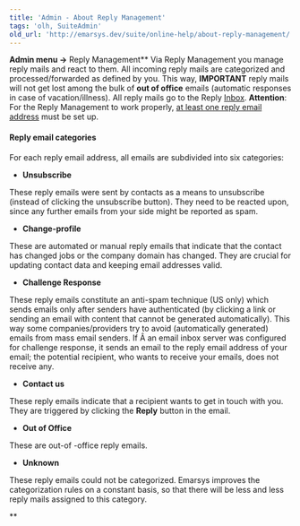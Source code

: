 ```yaml
---
title: 'Admin - About Reply Management'
tags: 'olh, SuiteAdmin'
old_url: 'http://emarsys.dev/suite/online-help/about-reply-management/'
---
```


**Admin menu ->** Reply Management** Via Reply Management you manage reply mails and react to them. All incoming reply mails are categorized and processed/forwarded as defined by you. This way, **IMPORTANT** reply mails will not get lost among the bulk of **out of office** emails (automatic responses in case of vacation/illness). All reply mails go to the Reply [Inbox](/olh/reply-management-inbox.md "Admin â&#128;&#147; Reply Management â&#128;&#147; Inbox"). **Attention**: For the Reply Management to work properly, [at least one reply email address](/olh/reply-management-actions.md "Admin â&#128;&#147; Reply Management â&#128;&#147; Actions") must be set up.

#### Reply email categories

 For each reply email address, all emails are subdivided into six categories:

- **Unsubscribe**

These reply emails were sent by contacts as a means to unsubscribe (instead of clicking the unsubscribe button). They need to be reacted upon, since any further emails from your side might be reported as spam.

- **Change-profile**

These are automated or manual reply emails that indicate that the contact has changed jobs or the company domain has changed. They are crucial for updating contact data and keeping email addresses valid.

- **Challenge Response**

These reply emails constitute an anti-spam technique (US only) which sends emails only after senders have authenticated (by clicking a link or sending an email with content that cannot be generated automatically). This way some companies/providers try to avoid (automatically generated) emails from mass email senders. If Â an email inbox server was configured for challenge response, it sends an email to the reply email address of your email; the potential recipient, who wants to receive your emails, does not receive any.

- **Contact us**

These reply emails indicate that a recipient wants to get in touch with you. They are triggered by clicking the **Reply** button in the email.

- **Out of Office**

These are out-of -office reply emails.

- **Unknown**

These reply emails could not be categorized. Emarsys improves the categorization rules on a constant basis, so that there will be less and less reply mails assigned to this category.

**